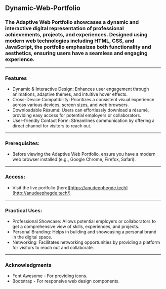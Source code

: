 ## Dynamic-Web-Portfolio

### The Adaptive Web Portfolio showcases a dynamic and interactive digital representation of professional achievements, projects, and experiences. Designed using modern web technologies including HTML, CSS, and JavaScript, the portfolio emphasizes both functionality and aesthetics, ensuring users have a seamless and engaging experience.

---

### Features
- Dynamic & Interactive Design: Enhances user engagement through animations, adaptive themes, and intuitive hover effects.
-  Cross-Device Compatibility: Prioritizes a consistent visual experience across various devices, screen sizes, and web browsers.
-  Downloadable Résumé: Users can effortlessly download a résumé, providing easy access for potential employers or collaborators.
-  User-friendly Contact Form: Streamlines communication by offering a direct channel for visitors to reach out.

---

### Prerequisites: 
- Before viewing the Adaptive Web Portfolio, ensure you have a modern web browser installed (e.g., Google Chrome, Firefox, Safari).

--- 

### Access:
- Visit the live portfolio [here][https://anudeephegde.tech](http://anudeephegde.tech/)

---

### Practical Uses:
- Professional Showcase: Allows potential employers or collaborators to get a comprehensive view of skills, experiences, and projects.
- Personal Branding: Helps in building and showcasing a personal brand in the digital space.
- Networking: Facilitates networking opportunities by providing a platform for visitors to reach out and collaborate.

---

### Acknowledgments
- Font Awesome - For providing icons.
- Bootstrap - For responsive web design components.
